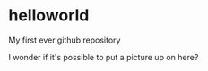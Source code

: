 # helloworld
My first ever github repository

I wonder if it's possible to put a picture up on here?
